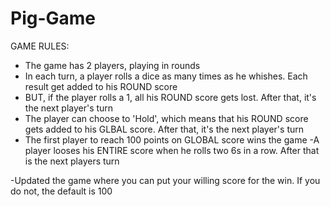 # Pig-Game
GAME RULES:
- The game has 2 players, playing in rounds
- In each turn, a player rolls a dice as many times as he whishes. Each result get added to his ROUND score
- BUT, if the player rolls a 1, all his ROUND score gets lost. After that, it's the next player's turn
- The player can choose to 'Hold', which means that his ROUND score gets added to his GLBAL score. After that, it's the next player's turn
- The first player to reach 100 points on GLOBAL score wins the game
-A player looses his ENTIRE score when he rolls two 6s in a row. After that is the next players turn

-Updated the game where you can put your willing score for the win. If you do not, the default is 100
